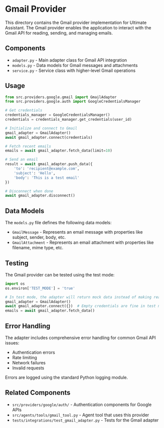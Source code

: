 # Gmail Provider

This directory contains the Gmail provider implementation for Ultimate Assistant. The Gmail provider enables the application to interact with the Gmail API for reading, sending, and managing emails.

## Components

- `adapter.py` - Main adapter class for Gmail API integration
- `models.py` - Data models for Gmail messages and attachments
- `service.py` - Service class with higher-level Gmail operations

## Usage

```python
from src.providers.google.gmail import GmailAdapter
from src.providers.google.auth import GoogleCredentialsManager

# Get credentials
credentials_manager = GoogleCredentialsManager()
credentials = credentials_manager.get_credentials(user_id)

# Initialize and connect to Gmail
gmail_adapter = GmailAdapter()
await gmail_adapter.connect(credentials)

# Fetch recent emails
emails = await gmail_adapter.fetch_data(limit=10)

# Send an email
result = await gmail_adapter.push_data({
    'to': 'recipient@example.com',
    'subject': 'Hello',
    'body': 'This is a test email'
})

# Disconnect when done
await gmail_adapter.disconnect()
```

## Data Models

The `models.py` file defines the following data models:

- `GmailMessage` - Represents an email message with properties like subject, sender, body, etc.
- `GmailAttachment` - Represents an email attachment with properties like filename, mime type, etc.

## Testing

The Gmail provider can be tested using the test mode:

```python
import os
os.environ['TEST_MODE'] = 'true'

# In test mode, the adapter will return mock data instead of making real API calls
gmail_adapter = GmailAdapter()
await gmail_adapter.connect({})  # Empty credentials are fine in test mode
emails = await gmail_adapter.fetch_data()
```

## Error Handling

The adapter includes comprehensive error handling for common Gmail API issues:
- Authentication errors
- Rate limiting
- Network failures
- Invalid requests

Errors are logged using the standard Python logging module.

## Related Components

- `src/providers/google/auth/` - Authentication components for Google APIs
- `src/agents/tools/gmail_tool.py` - Agent tool that uses this provider
- `tests/integrations/test_gmail_adapter.py` - Tests for the Gmail adapter
